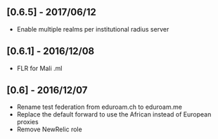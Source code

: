 [0.6.5] - 2017/06/12
--------------------

* Enable multiple realms per institutional radius server

[0.6.1] - 2016/12/08
--------------------

* FLR for Mali .ml

[0.6] - 2016/12/07
------------------

* Rename test federation from eduroam.ch to eduroam.me
* Replace the default forward to use the African instead of European proxies
* Remove NewRelic role